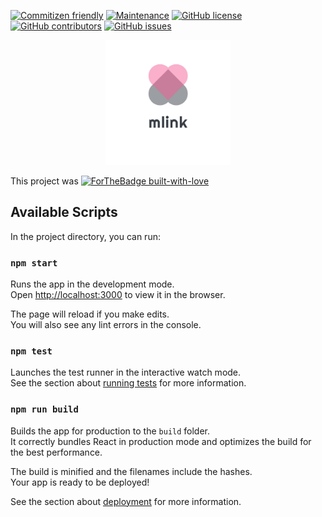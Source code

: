 [![Commitizen friendly](https://img.shields.io/badge/commitizen-friendly-brightgreen.svg)](http://commitizen.github.io/cz-cli/)
[![Maintenance](https://img.shields.io/badge/Maintened-Yes-green.svg)](https://shields.io/)
[![GitHub license](https://img.shields.io/badge/License-MIT-green.svg)](https://shields.io/)
[![GitHub contributors](https://img.shields.io/badge/Contributors-4-blue.svg)](https://GitHub.com/fac20/mlink-frontend/graphs/contributors/)
[![GitHub issues](https://img.shields.io/badge/Issues-5-orange.svg)](https://GitHub.com/fac20/mlink-frontend/issues/)


<p align="center">
<img alt="mlink logo" width="200" src="src/assets/images/logo1_transparent.png"/>
</p>

This project was  [![ForTheBadge built-with-love](http://ForTheBadge.com/images/badges/built-with-love.svg)](https://GitHub.com/Naereen/)

## Available Scripts

In the project directory, you can run:

### `npm start`

Runs the app in the development mode.<br /> Open
[http://localhost:3000](http://localhost:3000) to view it in the browser.

The page will reload if you make edits.<br /> You will also see any lint errors
in the console.

### `npm test`

Launches the test runner in the interactive watch mode.<br /> See the section
about
[running tests](https://facebook.github.io/create-react-app/docs/running-tests)
for more information.

### `npm run build`

Builds the app for production to the `build` folder.<br /> It correctly bundles
React in production mode and optimizes the build for the best performance.

The build is minified and the filenames include the hashes.<br /> Your app is
ready to be deployed!

See the section about
[deployment](https://facebook.github.io/create-react-app/docs/deployment) for
more information.
